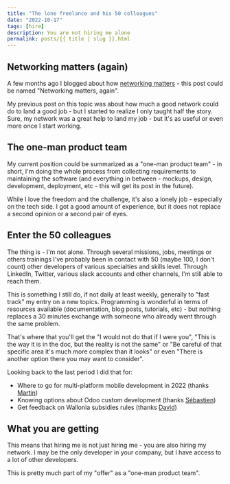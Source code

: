 ```yaml
---
title: "The lone freelance and his 50 colleagues"
date: "2022-10-17"
tags: [hire]
description: You are not hiring me alone
permalink: posts/{{ title | slug }}.html
---
```


## Networking matters (again) 

A few months ago I blogged about how [networking matters](https://www.joyouscoding.com/posts/networking-matters.html) - this post could be named "Networking matters, again".

My previous post on this topic was about how much a good network could do to land a good job - but I started to realize I only taught half the story. Sure, my network was a great help to land my job - but it's as useful or even more once I start working.

## The one-man product team

My current position could be summarized as a "one-man product team" - in short, I'm doing the whole process from collecting requirements to maintaining the software (and everything in between - mockups, design, development, deployment, etc - this will get its post in the future). 

While I love the freedom and the challenge, it's also a lonely job - especially on the tech side. I got a good amount of experience, but it does not replace a second opinion or a second pair of eyes.

## Enter the 50 colleagues

The thing is - I'm not alone. Through several missions, jobs, meetings or others trainings I've probably been in contact with 50 (maybe 100, I don't count) other developers of various specialties and skills level. Through LinkedIn, Twitter, various slack accounts and other channels, I'm still able to reach them.

This is something I still do, if not daily at least weekly, generally to "fast track" my entry on a new topics. Programming is wonderful in terms of resources available (documentation, blog posts, tutorials, etc) - but nothing replaces a 30 minutes exchange with someone who already went through the same problem.

That's where that you'll get the "I would not do that if I were you", "This is the way it is in the doc, but the reality is not the same" or "Be careful of that specific area it's much more complex than it looks" or even "There is another option there you may want to consider".

Looking back to the last period I did that for:

- Where to go for multi-platform mobile development in 2022 (thanks [Martin](https://twitter.com/madewulf))
- Knowing options about Odoo custom development (thanks [Sébastien](https://www.linkedin.com/in/s%C3%A9bastien-kusznier-844062b6/))
- Get feedback on Wallonia subsidies rules (thanks [David](https://www.linkedin.com/in/davidverbustel/))

## What you are getting

This means that hiring me is not just hiring me - you are also hiring my network. I may be the only developer in your company, but I have access to a lot of other developers.

This is pretty much part of my "offer" as a "one-man product team".